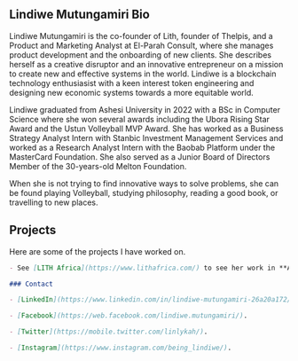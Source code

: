 ## Lindiwe Mutungamiri Bio

Lindiwe Mutungamiri is the co-founder of Lith, founder of Thelpis, and a Product and Marketing Analyst at El-Parah Consult, where she manages product development and the onboarding of new clients. She describes herself as a creative disruptor and an innovative entrepreneur on a mission to create new and effective systems in the world. Lindiwe is a blockchain technology enthusiasist with a keen interest token engineering and designing new economic systems towards a more equitable world.

Lindiwe graduated from Ashesi University in 2022 with a BSc in Computer Science where she won several awards including the Ubora Rising Star Award and the Ustun Volleyball MVP Award. She has worked as a Business Strategy Analyst Intern with Stanbic Investment Management Services and worked as a Research Analyst Intern with the Baobab Platform under the MasterCard Foundation. She also served as a Junior Board of Directors Member of the 30-years-old Melton Foundation.

When she is not trying to find innovative ways to solve problems, she can be found playing Volleyball, studying philosophy, reading a good book, or travelling to new places.

## Projects

Here are some of the projects I have worked on.

```markdown
- See [LITH Africa](https://www.lithafrica.com/) to see her work in **Artificial Intelligence** and **Machine Learning**.

### Contact

- [LinkedIn](https://www.linkedin.com/in/lindiwe-mutungamiri-26a20a172/).

- [Facebook](https://web.facebook.com/lindiwe.mutungamiri/).

- [Twitter](https://mobile.twitter.com/linlykah/).

- [Instagram](https://www.instagram.com/being_lindiwe/).
```
